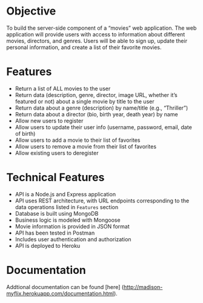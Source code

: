# Objective
To build the server-side component of a “movies” web application. The web
application will provide users with access to information about different
movies, directors, and genres. Users will be able to sign up, update their
personal information, and create a list of their favorite movies.

# Features
- Return a list of ALL movies to the user
- Return data (description, genre, director, image URL, whether it’s featured or not) about a
single movie by title to the user
- Return data about a genre (description) by name/title (e.g., “Thriller”)
- Return data about a director (bio, birth year, death year) by name
- Allow new users to register
- Allow users to update their user info (username, password, email, date of birth)
- Allow users to add a movie to their list of favorites
- Allow users to remove a movie from their list of favorites
- Allow existing users to deregister

# Technical Features
- API is a Node.js and Express application
- API uses REST architecture, with URL endpoints corresponding to the data operations listed in `Features` section
- Database is built using MongoDB
- Business logic is modeled with Mongoose
- Movie information is provided in JSON format
- API has been tested in Postman
- Includes user authentication and authorization
- API is deployed to Heroku

# Documentation
Addtional documentation can be found [here] (http://madison-myflix.herokuapp.com/documentation.html).
